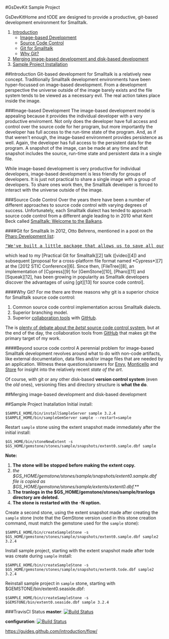 #GsDevKit Sample Project

GsDevKitHome and tODE are designed to provide a productive, git-based development environment for Smalltalk.

1. [Introduction](#introduction)
   - [Image-based Development](#imagebased-development)
   - [Source Code Control](#source-code-control)
   - [Git for Smalltalk](#git-for-Smalltalk)
   - [Why Git?](#why-git)
2. [Merging image-based development and disk-based development](#merging-imagebased-development-and-diskbased-development)
3. [Sample Project Installation](#sample-project-installation)

##Introduction
Git-based development for Smalltalk is a relatively new concept.
Traditionally Smalltalk development environments have been hyper-focussed on image-based development.
From a development perspective the universe outside of the image barely exists and the file system tends to be viewed as a necessary evil.
The real action takes place inside the image.

###Image-based Development
The image-based development model is appealing because it provides the individual developer with a very productive enviroment.
Not only does the developer have full access and control over the source code for her program, but more importantly the developer has full access to the run-time state of the program.
And, as if that weren't enough, the image-based environment provides persistence as well.
Again, the developer has full access to the persistent data for the program.
A snapshot of the image, can be made at any time and that snapshot includes the source, run-time state and persistent data in a single file.

While image-based development is very productive for individual developers, image-based development is less friendly for groups of developers.
It is just not practical to share a single image with a group of developers.
To share ones work then, the Smalltalk developer is forced to interact with the universe outside of the image.

###Source Code Control
Over the years there have been a number of different approaches to source code control with varying degrees of success.
Unfortunately, each Smalltalk dialect has tended to approach source code control from a different angle leading to in 2010 what Kent Beck called [Smalltalk: Welcome to the Balkans][1].

####Git for Smalltalk
In 2012, Otto Behrens, mentioned in a post on the [Pharo Development list][5]:
<a href="http://forum.world.st/Smalltalk-for-small-projects-only-tp4336237p4339381.html">
  <pre>"We've built a little package that allows us to save all our source in git..."</pre>
</a>
which lead to my [Practical Git for Smalltalk][2] talk ([video][4]) and subsequent [proposal for a cross-platform file format named *Cypress*][7] at the [2012 STIC Conference][6].
Since then, [FileTree][8], an implementation of [Cypress][9] for [GemStone][10], [Pharo][11] and [Squeak][12], has been growing in popularity as Smalltalk developers discover the advantages of using [git][13] for source code control].

####Why Git?
For me there are three reasons why git is a superior choice for Smalltalk source code control:

1. Common source code control implementation across Smalltalk dialects.
2. Superior branching model.
3. Superior [collaboration tools][15] with [GitHub][14].

The is [plenty of debate about the *betst* source code control system][16], but at the end of the day, the collaboration tools from [GitHub][14] that makes git the primary target of my work.

####Beyond source code control
A perennial problem for image-based Smalltalk development revolves around what to do with non-code artifacts, like external  documentation, data files and/or image files that are needed by an application.
Witness these questions/answers for [Envy][18], [Monticello][20] and [Store][19] for insight into the relatively recent *state of the art*.

Of course, with git or any other disk-based **version control system** (even the *old* ones), versioning files and directory structure is **what the do**.

##Merging image-based development and disk-based development


##Sample Project Inatallation
Initial install:

```
$SAMPLE_HOME/bin/installSampleServer sample 3.2.4
$SAMPLE_HOME/bin/sampleGemServer sample --restart=sample
```

Restart `sample` stone using the extent snapshot made immediately after the initial install: 
 
```
$GS_HOME/bin/stoneNewExtent -s $GS_HOME/gemstone/stones/sample/snapshots/extent0.sample.dbf sample
```

**Note:** 
  1. **The stone will be stopped before making the extent copy.**
  2. *the $GS_HOME/gemstone/stones/sample/snapshots/extent0.sample.dbf file is copied as $GS_HOME/gemstone/stones/sample/extents/extent0.dbf.***
  3. **The tranlogs in the $GS_HOME/gemstone/stones/sample/tranlogs directory are deleted.**
  4. **The stone is restarted with the -N option.**

Create a second stone, using the extent snapshot made after creating the `sample` stone (note that the GemStone version used in this stone creation command, must match the gemstone used for the `sample` stone):

```
$SAMPLE_HOME/bin/createSampleStone -s $GS_HOME/gemstone/stones/sample/snapshots/extent0.sample.dbf sample2 3.2.4
```

Install sample project, starting with the extent snapshot made after tode was create during `sample` install:
```
$SAMPLE_HOME/bin/createSampleStone -s $GS_HOME/gemstone/stones/sample/snapshots/extent0.tode.dbf sample2 3.2.4
```

Reinstall sample project in `sample` stone, starting with $GEMSTONE/bin/extent0.seaside.dbf:

```
$SAMPLE_HOME/bin/createSampleStone -s $GEMSTONE/bin/extent0.seaside.dbf sample 3.2.4
```


###TravisCI Status
**master**: [![Build Status](https://secure.travis-ci.org/dalehenrich/sample.png?branch=master)](http://travis-ci.org/dalehenrich/sample)

**configuration**: [![Build Status](https://secure.travis-ci.org/dalehenrich/sample.png?branch=configuration)](http://travis-ci.org/dalehenrich/sample)

[1]: http://www.threeriversinstitute.org/blog/?p=466
[2]: http://www.stic.st/wp-content/conferences/2012/Wednesday/1415-Practical_Git_for_Smalltalk-Henrichs.pdf
[3]: https://youtu.be/ZIkoBQphtyM
[5]: http://forum.world.st/Pharo-Smalltalk-Developers-f1294837.html
[6]: http://www.stic.st/conferences/stic12/
[7]: https://github.com/CampSmalltalk/Cypress/wiki#proposed-file-structure
[8]: https://github.com/dalehenrich/filetree
[9]: https://github.com/CampSmalltalk/Cypress#cypress-implementations
[10]: http://gemtalksystems.com/small-business/gsdevkit/
[11]: http://pharo.org/
[12]: http://www.squeak.org/
[13]: http://git-scm.com/
[14]: https://github.com
[15]: http://code.tutsplus.com/articles/team-collaboration-with-github--net-29876
[16]: http://blogs.atlassian.com/2012/03/git-vs-mercurial-why-git/
[17]: https://help.github.com/categories/collaborating/

[18]: http://computer-programming-forum.com/3-smalltalk/52166db0373d133f.htm
[19]: http://comments.gmane.org/gmane.comp.lang.smalltalk.vwnc/21222
[20]: https://gist.github.com/seandenigris/2582340

 https://guides.github.com/introduction/flow/
